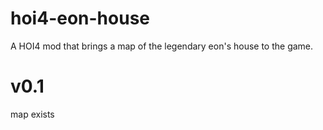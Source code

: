# hoi4-eon-house
A HOI4 mod that brings a map of the legendary eon's house to the game.

# v0.1
map exists